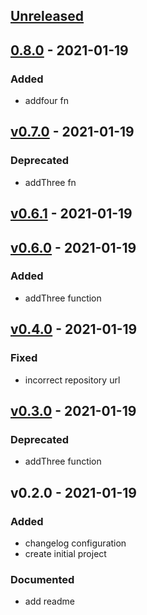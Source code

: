 <a name="unreleased"></a>
## [Unreleased]


<a name="0.8.0"></a>
## [0.8.0] - 2021-01-19
### Added
- addfour fn


<a name="v0.7.0"></a>
## [v0.7.0] - 2021-01-19
### Deprecated
- addThree fn


<a name="v0.6.1"></a>
## [v0.6.1] - 2021-01-19

<a name="v0.6.0"></a>
## [v0.6.0] - 2021-01-19
### Added
- addThree function


<a name="v0.4.0"></a>
## [v0.4.0] - 2021-01-19
### Fixed
- incorrect repository url


<a name="v0.3.0"></a>
## [v0.3.0] - 2021-01-19
### Deprecated
- addThree function


<a name="v0.2.0"></a>
## v0.2.0 - 2021-01-19
### Added
- changelog configuration
- create initial project

### Documented
- add readme


[Unreleased]: https://github.com/Superformula/package_releases/compare/0.8.0...HEAD
[0.8.0]: https://github.com/Superformula/package_releases/compare/v0.7.0...0.8.0
[v0.7.0]: https://github.com/Superformula/package_releases/compare/v0.6.1...v0.7.0
[v0.6.1]: https://github.com/Superformula/package_releases/compare/v0.6.0...v0.6.1
[v0.6.0]: https://github.com/Superformula/package_releases/compare/v0.4.0...v0.6.0
[v0.4.0]: https://github.com/Superformula/package_releases/compare/v0.3.0...v0.4.0
[v0.3.0]: https://github.com/Superformula/package_releases/compare/v0.2.0...v0.3.0
